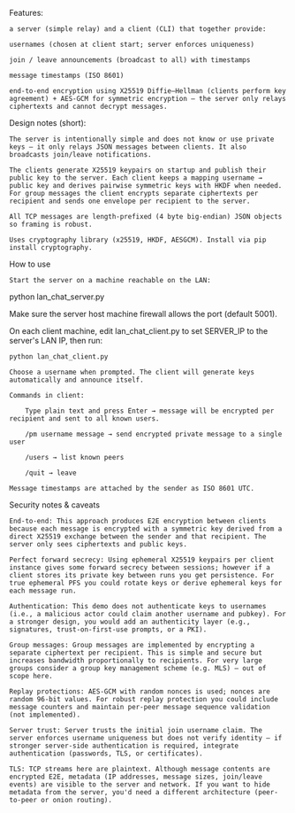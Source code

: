 Features: 

    a server (simple relay) and a client (CLI) that together provide:

    usernames (chosen at client start; server enforces uniqueness)

    join / leave announcements (broadcast to all) with timestamps

    message timestamps (ISO 8601)

    end-to-end encryption using X25519 Diffie–Hellman (clients perform key agreement) + AES-GCM for symmetric encryption — the server only relays ciphertexts and cannot decrypt messages.

Design notes (short):

    The server is intentionally simple and does not know or use private keys — it only relays JSON messages between clients. It also broadcasts join/leave notifications.

    The clients generate X25519 keypairs on startup and publish their public key to the server. Each client keeps a mapping username → public key and derives pairwise symmetric keys with HKDF when needed. For group messages the client encrypts separate ciphertexts per recipient and sends one envelope per recipient to the server.

    All TCP messages are length-prefixed (4 byte big-endian) JSON objects so framing is robust.

    Uses cryptography library (x25519, HKDF, AESGCM). Install via pip install cryptography.

How to use

    Start the server on a machine reachable on the LAN:

python lan_chat_server.py

Make sure the server host machine firewall allows the port (default 5001).

On each client machine, edit lan_chat_client.py to set SERVER_IP to the server's LAN IP, then run:

    python lan_chat_client.py

    Choose a username when prompted. The client will generate keys automatically and announce itself.

    Commands in client:

        Type plain text and press Enter → message will be encrypted per recipient and sent to all known users.

        /pm username message → send encrypted private message to a single user

        /users → list known peers

        /quit → leave

    Message timestamps are attached by the sender as ISO 8601 UTC.

Security notes & caveats

    End-to-end: This approach produces E2E encryption between clients because each message is encrypted with a symmetric key derived from a direct X25519 exchange between the sender and that recipient. The server only sees ciphertexts and public keys.

    Perfect forward secrecy: Using ephemeral X25519 keypairs per client instance gives some forward secrecy between sessions; however if a client stores its private key between runs you get persistence. For true ephemeral PFS you could rotate keys or derive ephemeral keys for each message run.

    Authentication: This demo does not authenticate keys to usernames (i.e., a malicious actor could claim another username and pubkey). For a stronger design, you would add an authenticity layer (e.g., signatures, trust-on-first-use prompts, or a PKI).

    Group messages: Group messages are implemented by encrypting a separate ciphertext per recipient. This is simple and secure but increases bandwidth proportionally to recipients. For very large groups consider a group key management scheme (e.g. MLS) — out of scope here.

    Replay protections: AES-GCM with random nonces is used; nonces are random 96-bit values. For robust replay protection you could include message counters and maintain per-peer message sequence validation (not implemented).

    Server trust: Server trusts the initial join username claim. The server enforces username uniqueness but does not verify identity — if stronger server-side authentication is required, integrate authentication (passwords, TLS, or certificates).

    TLS: TCP streams here are plaintext. Although message contents are encrypted E2E, metadata (IP addresses, message sizes, join/leave events) are visible to the server and network. If you want to hide metadata from the server, you'd need a different architecture (peer-to-peer or onion routing).